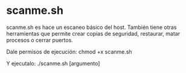 # scanme.sh
scanme.sh es hace un escaneo básico del host. También tiene otras herramientas que permite crear copias de seguridad, restaurar, matar procesos o cerrar puertos.

Dale permisos de ejecución:
  chmod +x scanme.sh
  
Y ejecutalo:
  ./scanme.sh [argumento]

